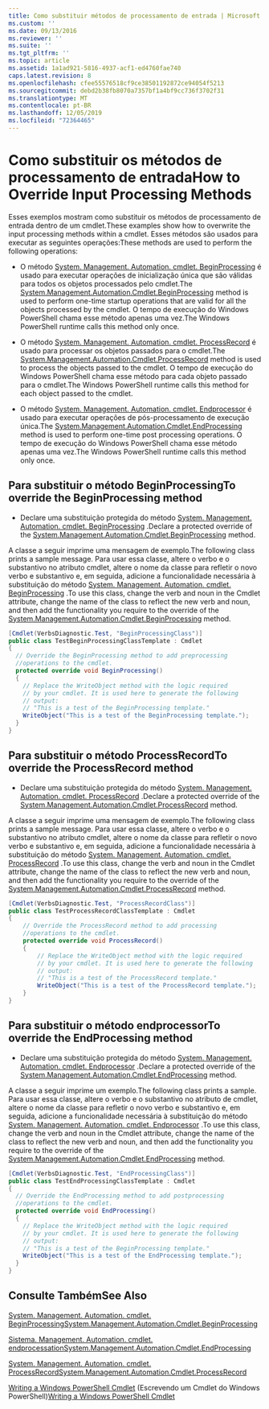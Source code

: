 ```yaml
---
title: Como substituir métodos de processamento de entrada | Microsoft Docs
ms.custom: ''
ms.date: 09/13/2016
ms.reviewer: ''
ms.suite: ''
ms.tgt_pltfrm: ''
ms.topic: article
ms.assetid: 1a1ad921-5816-4937-acf1-ed4760fae740
caps.latest.revision: 8
ms.openlocfilehash: cfee55576518cf9ce38501192872ce94054f5213
ms.sourcegitcommit: debd2b38fb8070a7357bf1a4bf9cc736f3702f31
ms.translationtype: MT
ms.contentlocale: pt-BR
ms.lasthandoff: 12/05/2019
ms.locfileid: "72364465"
---
```

# <a name="how-to-override-input-processing-methods"></a><span data-ttu-id="5d8b7-102">Como substituir os métodos de processamento de entrada</span><span class="sxs-lookup"><span data-stu-id="5d8b7-102">How to Override Input Processing Methods</span></span>

<span data-ttu-id="5d8b7-103">Esses exemplos mostram como substituir os métodos de processamento de entrada dentro de um cmdlet.</span><span class="sxs-lookup"><span data-stu-id="5d8b7-103">These examples show how to overwrite the input processing methods within a cmdlet.</span></span> <span data-ttu-id="5d8b7-104">Esses métodos são usados para executar as seguintes operações:</span><span class="sxs-lookup"><span data-stu-id="5d8b7-104">These methods are used to perform the following operations:</span></span>

- <span data-ttu-id="5d8b7-105">O método [System. Management. Automation. cmdlet. BeginProcessing](/dotnet/api/System.Management.Automation.Cmdlet.BeginProcessing) é usado para executar operações de inicialização única que são válidas para todos os objetos processados pelo cmdlet.</span><span class="sxs-lookup"><span data-stu-id="5d8b7-105">The [System.Management.Automation.Cmdlet.BeginProcessing](/dotnet/api/System.Management.Automation.Cmdlet.BeginProcessing) method is used to perform one-time startup operations that are valid for all the objects processed by the cmdlet.</span></span> <span data-ttu-id="5d8b7-106">O tempo de execução do Windows PowerShell chama esse método apenas uma vez.</span><span class="sxs-lookup"><span data-stu-id="5d8b7-106">The Windows PowerShell runtime calls this method only once.</span></span>

- <span data-ttu-id="5d8b7-107">O método [System. Management. Automation. cmdlet. ProcessRecord](/dotnet/api/System.Management.Automation.Cmdlet.ProcessRecord) é usado para processar os objetos passados para o cmdlet.</span><span class="sxs-lookup"><span data-stu-id="5d8b7-107">The [System.Management.Automation.Cmdlet.ProcessRecord](/dotnet/api/System.Management.Automation.Cmdlet.ProcessRecord) method is used to process the objects passed to the cmdlet.</span></span> <span data-ttu-id="5d8b7-108">O tempo de execução do Windows PowerShell chama esse método para cada objeto passado para o cmdlet.</span><span class="sxs-lookup"><span data-stu-id="5d8b7-108">The Windows PowerShell runtime calls this method for each object passed to the cmdlet.</span></span>

- <span data-ttu-id="5d8b7-109">O método [System. Management. Automation. cmdlet. Endprocessor](/dotnet/api/System.Management.Automation.Cmdlet.EndProcessing) é usado para executar operações de pós-processamento de execução única.</span><span class="sxs-lookup"><span data-stu-id="5d8b7-109">The [System.Management.Automation.Cmdlet.EndProcessing](/dotnet/api/System.Management.Automation.Cmdlet.EndProcessing) method is used to perform one-time post processing operations.</span></span> <span data-ttu-id="5d8b7-110">O tempo de execução do Windows PowerShell chama esse método apenas uma vez.</span><span class="sxs-lookup"><span data-stu-id="5d8b7-110">The Windows PowerShell runtime calls this method only once.</span></span>

## <a name="to-override-the-beginprocessing-method"></a><span data-ttu-id="5d8b7-111">Para substituir o método BeginProcessing</span><span class="sxs-lookup"><span data-stu-id="5d8b7-111">To override the BeginProcessing method</span></span>

- <span data-ttu-id="5d8b7-112">Declare uma substituição protegida do método [System. Management. Automation. cmdlet. BeginProcessing](/dotnet/api/System.Management.Automation.Cmdlet.BeginProcessing) .</span><span class="sxs-lookup"><span data-stu-id="5d8b7-112">Declare a protected override of the [System.Management.Automation.Cmdlet.BeginProcessing](/dotnet/api/System.Management.Automation.Cmdlet.BeginProcessing) method.</span></span>

<span data-ttu-id="5d8b7-113">A classe a seguir imprime uma mensagem de exemplo.</span><span class="sxs-lookup"><span data-stu-id="5d8b7-113">The following class prints a sample message.</span></span> <span data-ttu-id="5d8b7-114">Para usar essa classe, altere o verbo e o substantivo no atributo cmdlet, altere o nome da classe para refletir o novo verbo e substantivo e, em seguida, adicione a funcionalidade necessária à substituição do método [System. Management. Automation. cmdlet. BeginProcessing](/dotnet/api/System.Management.Automation.Cmdlet.BeginProcessing) .</span><span class="sxs-lookup"><span data-stu-id="5d8b7-114">To use this class, change the verb and noun in the Cmdlet attribute, change the name of the class to reflect the new verb and noun, and then add the functionality you require to the override of the [System.Management.Automation.Cmdlet.BeginProcessing](/dotnet/api/System.Management.Automation.Cmdlet.BeginProcessing) method.</span></span>

```csharp
[Cmdlet(VerbsDiagnostic.Test, "BeginProcessingClass")]
public class TestBeginProcessingClassTemplate : Cmdlet
{
  // Override the BeginProcessing method to add preprocessing
  //operations to the cmdlet.
  protected override void BeginProcessing()
  {
    // Replace the WriteObject method with the logic required
    // by your cmdlet. It is used here to generate the following
    // output:
    // "This is a test of the BeginProcessing template."
    WriteObject("This is a test of the BeginProcessing template.");
  }
}
```

## <a name="to-override-the-processrecord-method"></a><span data-ttu-id="5d8b7-115">Para substituir o método ProcessRecord</span><span class="sxs-lookup"><span data-stu-id="5d8b7-115">To override the ProcessRecord method</span></span>

- <span data-ttu-id="5d8b7-116">Declare uma substituição protegida do método [System. Management. Automation. cmdlet. ProcessRecord](/dotnet/api/System.Management.Automation.Cmdlet.ProcessRecord) .</span><span class="sxs-lookup"><span data-stu-id="5d8b7-116">Declare a protected override of the [System.Management.Automation.Cmdlet.ProcessRecord](/dotnet/api/System.Management.Automation.Cmdlet.ProcessRecord) method.</span></span>

<span data-ttu-id="5d8b7-117">A classe a seguir imprime uma mensagem de exemplo.</span><span class="sxs-lookup"><span data-stu-id="5d8b7-117">The following class prints a sample message.</span></span> <span data-ttu-id="5d8b7-118">Para usar essa classe, altere o verbo e o substantivo no atributo cmdlet, altere o nome da classe para refletir o novo verbo e substantivo e, em seguida, adicione a funcionalidade necessária à substituição do método [System. Management. Automation. cmdlet. ProcessRecord](/dotnet/api/System.Management.Automation.Cmdlet.ProcessRecord) .</span><span class="sxs-lookup"><span data-stu-id="5d8b7-118">To use this class, change the verb and noun in the Cmdlet attribute, change the name of the class to reflect the new verb and noun, and then add the functionality you require to the override of the [System.Management.Automation.Cmdlet.ProcessRecord](/dotnet/api/System.Management.Automation.Cmdlet.ProcessRecord) method.</span></span>

```csharp
[Cmdlet(VerbsDiagnostic.Test, "ProcessRecordClass")]
public class TestProcessRecordClassTemplate : Cmdlet
{
    // Override the ProcessRecord method to add processing
    //operations to the cmdlet.
    protected override void ProcessRecord()
    {
        // Replace the WriteObject method with the logic required
        // by your cmdlet. It is used here to generate the following
        // output:
        // "This is a test of the ProcessRecord template."
        WriteObject("This is a test of the ProcessRecord template.");
    }
}

```

## <a name="to-override-the-endprocessing-method"></a><span data-ttu-id="5d8b7-119">Para substituir o método endprocessor</span><span class="sxs-lookup"><span data-stu-id="5d8b7-119">To override the EndProcessing method</span></span>

- <span data-ttu-id="5d8b7-120">Declare uma substituição protegida do método [System. Management. Automation. cmdlet. Endprocessor](/dotnet/api/System.Management.Automation.Cmdlet.EndProcessing) .</span><span class="sxs-lookup"><span data-stu-id="5d8b7-120">Declare a protected override of the [System.Management.Automation.Cmdlet.EndProcessing](/dotnet/api/System.Management.Automation.Cmdlet.EndProcessing) method.</span></span>

<span data-ttu-id="5d8b7-121">A classe a seguir imprime um exemplo.</span><span class="sxs-lookup"><span data-stu-id="5d8b7-121">The following class prints a sample.</span></span> <span data-ttu-id="5d8b7-122">Para usar essa classe, altere o verbo e o substantivo no atributo de cmdlet, altere o nome da classe para refletir o novo verbo e substantivo e, em seguida, adicione a funcionalidade necessária à substituição do método [System. Management. Automation. cmdlet. Endprocessor](/dotnet/api/System.Management.Automation.Cmdlet.EndProcessing) .</span><span class="sxs-lookup"><span data-stu-id="5d8b7-122">To use this class, change the verb and noun in the Cmdlet attribute, change the name of the class to reflect the new verb and noun, and then add the functionality you require to the override of the [System.Management.Automation.Cmdlet.EndProcessing](/dotnet/api/System.Management.Automation.Cmdlet.EndProcessing) method.</span></span>

```csharp
[Cmdlet(VerbsDiagnostic.Test, "EndProcessingClass")]
public class TestEndProcessingClassTemplate : Cmdlet
{
  // Override the EndProcessing method to add postprocessing
  //operations to the cmdlet.
  protected override void EndProcessing()
  {
    // Replace the WriteObject method with the logic required
    // by your cmdlet. It is used here to generate the following
    // output:
    // "This is a test of the BeginProcessing template."
    WriteObject("This is a test of the EndProcessing template.");
  }
}
```

## <a name="see-also"></a><span data-ttu-id="5d8b7-123">Consulte Também</span><span class="sxs-lookup"><span data-stu-id="5d8b7-123">See Also</span></span>

[<span data-ttu-id="5d8b7-124">System. Management. Automation. cmdlet. BeginProcessing</span><span class="sxs-lookup"><span data-stu-id="5d8b7-124">System.Management.Automation.Cmdlet.BeginProcessing</span></span>](/dotnet/api/System.Management.Automation.Cmdlet.BeginProcessing)

[<span data-ttu-id="5d8b7-125">Sistema. Management. Automation. cmdlet. endprocessation</span><span class="sxs-lookup"><span data-stu-id="5d8b7-125">System.Management.Automation.Cmdlet.EndProcessing</span></span>](/dotnet/api/System.Management.Automation.Cmdlet.EndProcessing)

[<span data-ttu-id="5d8b7-126">System. Management. Automation. cmdlet. ProcessRecord</span><span class="sxs-lookup"><span data-stu-id="5d8b7-126">System.Management.Automation.Cmdlet.ProcessRecord</span></span>](/dotnet/api/System.Management.Automation.Cmdlet.ProcessRecord)

<span data-ttu-id="5d8b7-127">[Writing a Windows PowerShell Cmdlet](./writing-a-windows-powershell-cmdlet.md) (Escrevendo um Cmdlet do Windows PowerShell)</span><span class="sxs-lookup"><span data-stu-id="5d8b7-127">[Writing a Windows PowerShell Cmdlet](./writing-a-windows-powershell-cmdlet.md)</span></span>
